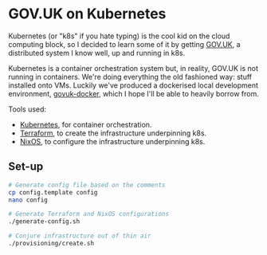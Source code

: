 GOV.UK on Kubernetes
====================

Kubernetes (or "k8s" if you hate typing) is the cool kid on the cloud
computing block, so I decided to learn some of it by getting
[GOV.UK][], a distributed system I know well, up and running in k8s.

Kubernetes is a container orchestration system but, in reality, GOV.UK
is not running in containers.  We're doing everything the old
fashioned way: stuff installed onto VMs.  Luckily we've produced a
dockerised local development environment, [govuk-docker][], which I
hope I'll be able to heavily borrow from.

Tools used:

- [Kubernetes][], for container orchestration.
- [Terraform][], to create the infrastructure underpinning k8s.
- [NixOS][], to configure the infrastructure underpinning k8s.

[GOV.UK]: https://www.gov.uk
[govuk-docker]: https://github.com/alphagov/govuk-docker
[Kubernetes]: https://kubernetes.io/
[Terraform]: https://www.terraform.io/
[NixOS]: https://nixos.org/


Set-up
------

```bash
# Generate config file based on the comments
cp config.template config
nano config

# Generate Terraform and NixOS configurations
./generate-config.sh

# Conjure infrastructure out of thin air
./provisioning/create.sh
```

